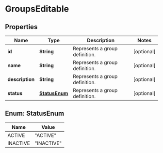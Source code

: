 
# GroupsEditable

## Properties
Name | Type | Description | Notes
------------ | ------------- | ------------- | -------------
**id** | **String** | Represents a group definition. |  [optional]
**name** | **String** | Represents a group definition. |  [optional]
**description** | **String** | Represents a group definition. |  [optional]
**status** | [**StatusEnum**](#StatusEnum) | Represents a group definition. |  [optional]


<a name="StatusEnum"></a>
## Enum: StatusEnum
Name | Value
---- | -----
ACTIVE | &quot;ACTIVE&quot;
INACTIVE | &quot;INACTIVE&quot;



